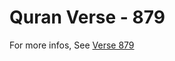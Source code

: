 # Quran Verse - 879 

For more infos, See [Verse 879](https://www.quranbookk.com/quran/search?q=879)